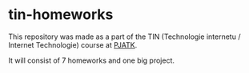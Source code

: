 # tin-homeworks
This repository was made as a part of the TIN (Technologie internetu / Internet Technologie) course at [PJATK](https://pja.edu.pl).

It will consist of 7 homeworks and one big project.
